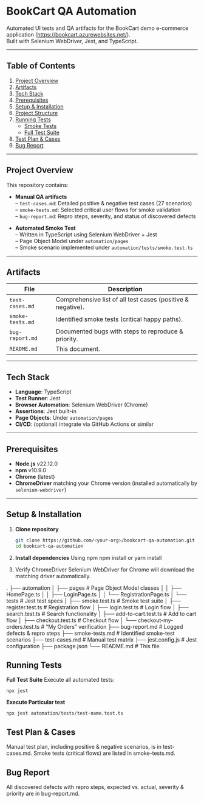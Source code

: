 # BookCart QA Automation

Automated UI tests and QA artifacts for the BookCart demo e-commerce application (https://bookcart.azurewebsites.net/).  
Built with Selenium WebDriver, Jest, and TypeScript.

---

## Table of Contents

1. [Project Overview](#project-overview)
2. [Artifacts](#artifacts)
3. [Tech Stack](#tech-stack)
4. [Prerequisites](#prerequisites)
5. [Setup & Installation](#setup--installation)
6. [Project Structure](#project-structure)
7. [Running Tests](#running-tests)
   - [Smoke Tests](#smoke-tests)
   - [Full Test Suite](#full-test-suite)
8. [Test Plan & Cases](#test-plan--cases)
9. [Bug Report](#bug-report)

---

## Project Overview

This repository contains:

- **Manual QA artifacts**  
  – `test-cases.md`: Detailed positive & negative test cases (27 scenarios)  
  – `smoke-tests.md`: Selected critical user flows for smoke validation  
  – `bug-report.md`: Repro steps, severity, and status of discovered defects

- **Automated Smoke Test**  
  – Written in TypeScript using Selenium WebDriver + Jest  
  – Page Object Model under `automation/pages`  
  – Smoke scenario implemented under `automation/tests/smoke.test.ts`

---

## Artifacts

| File             | Description                                                 |
| ---------------- | ----------------------------------------------------------- |
| `test-cases.md`  | Comprehensive list of all test cases (positive & negative). |
| `smoke-tests.md` | Identified smoke tests (critical happy paths).              |
| `bug-report.md`  | Documented bugs with steps to reproduce & priority.         |
| `README.md`      | This document.                                              |

---

## Tech Stack

- **Language**: TypeScript
- **Test Runner**: Jest
- **Browser Automation**: Selenium WebDriver (Chrome)
- **Assertions**: Jest built-in
- **Page Objects**: Under `automation/pages`
- **CI/CD**: (optional) integrate via GitHub Actions or similar

---

## Prerequisites

- **Node.js** v22.12.0
- **npm** v10.9.0
- **Chrome** (latest)
- **ChromeDriver** matching your Chrome version (installed automatically by `selenium-webdriver`)

---

## Setup & Installation

1. **Clone repository**

   ```bash
   git clone https://github.com/<your-org>/bookcart-qa-automation.git
   cd bookcart-qa-automation

   ```

2. **Install dependencies**
   Using npm
   npm install
   or
   yarn install

3. Verify ChromeDriver
   Selenium WebDriver for Chrome will download the matching driver automatically.

.
├── automation
│ ├── pages # Page Object Model classes
│ │ ├── HomePage.ts
│ │ ├── LoginPage.ts
│ │ └── RegistrationPage.ts
│ └── tests # Jest test specs
│ ├── smoke.test.ts # Smoke test suite
│ ├── register.test.ts # Registration flow
│ ├── login.test.ts # Login flow
│ ├── search.test.ts # Search functionality
│ ├── add-to-cart.test.ts # Add to cart flow
│ ├── checkout.test.ts # Checkout flow
│ └── checkout-my-orders.test.ts # “My Orders” verification
├── bug-report.md # Logged defects & repro steps
├── smoke-tests.md # Identified smoke-test scenarios
├── test-cases.md # Manual test matrix
├── jest.config.js # Jest configuration
├── package.json
└── README.md # This file

## Running Tests

**Full Test Suite**
Execute all automated tests:

```
npx jest

```

**Execute Particular test**

```
npx jest automation/tests/test-name.test.ts

```

## Test Plan & Cases

Manual test plan, including positive & negative scenarios, is in test-cases.md.
Smoke tests (critical flows) are listed in smoke-tests.md.

## Bug Report

All discovered defects with repro steps, expected vs. actual, severity & priority are in bug-report.md.
